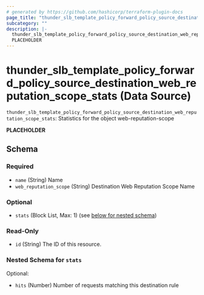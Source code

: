 ```yaml
---
# generated by https://github.com/hashicorp/terraform-plugin-docs
page_title: "thunder_slb_template_policy_forward_policy_source_destination_web_reputation_scope_stats Data Source - terraform-provider-thunder"
subcategory: ""
description: |-
  thunder_slb_template_policy_forward_policy_source_destination_web_reputation_scope_stats: Statistics for the object web-reputation-scope
  PLACEHOLDER
---
```


# thunder_slb_template_policy_forward_policy_source_destination_web_reputation_scope_stats (Data Source)

`thunder_slb_template_policy_forward_policy_source_destination_web_reputation_scope_stats`: Statistics for the object web-reputation-scope

__PLACEHOLDER__



<!-- schema generated by tfplugindocs -->
## Schema

### Required

- `name` (String) Name
- `web_reputation_scope` (String) Destination Web Reputation Scope Name

### Optional

- `stats` (Block List, Max: 1) (see [below for nested schema](#nestedblock--stats))

### Read-Only

- `id` (String) The ID of this resource.

<a id="nestedblock--stats"></a>
### Nested Schema for `stats`

Optional:

- `hits` (Number) Number of requests matching this destination rule


